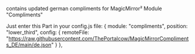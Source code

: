 contains updated german compliments for MagicMirror² Module "Compliments"

Just enter this Part in your config.js file:
		{
			module: "compliments",
			position: "lower_third",
			config: {
				remoteFile: "https://raw.githubusercontent.com/ThePortalcow/MagicMirrorCompliments_DE/main/de.json"
			}
		},
